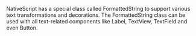 NativeScript has a special class called FormattedString to support various text transformations and decorations. The FormattedString class can be used with all text-related components like Label, TextView, TextField and even Button.